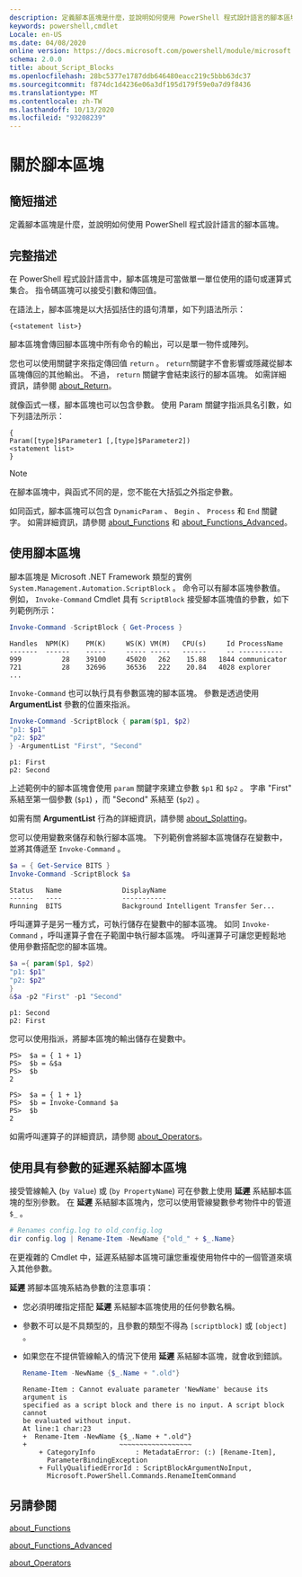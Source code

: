 ```yaml
---
description: 定義腳本區塊是什麼，並說明如何使用 PowerShell 程式設計語言的腳本區塊。
keywords: powershell,cmdlet
Locale: en-US
ms.date: 04/08/2020
online version: https://docs.microsoft.com/powershell/module/microsoft.powershell.core/about/about_script_blocks?view=powershell-7.1&WT.mc_id=ps-gethelp
schema: 2.0.0
title: about_Script_Blocks
ms.openlocfilehash: 28bc5377e1787ddb646480eacc219c5bbb63dc37
ms.sourcegitcommit: f874dc1d4236e06a3df195d179f59e0a7d9f8436
ms.translationtype: MT
ms.contentlocale: zh-TW
ms.lasthandoff: 10/13/2020
ms.locfileid: "93208239"
---
```

# <a name="about-script-blocks"></a>關於腳本區塊

## <a name="short-description"></a>簡短描述

定義腳本區塊是什麼，並說明如何使用 PowerShell 程式設計語言的腳本區塊。

## <a name="long-description"></a>完整描述

在 PowerShell 程式設計語言中，腳本區塊是可當做單一單位使用的語句或運算式集合。
指令碼區塊可以接受引數和傳回值。

在語法上，腳本區塊是以大括弧括住的語句清單，如下列語法所示：

```
{<statement list>}
```

腳本區塊會傳回腳本區塊中所有命令的輸出，可以是單一物件或陣列。

您也可以使用關鍵字來指定傳回值 `return` 。 `return`關鍵字不會影響或隱藏從腳本區塊傳回的其他輸出。 不過， `return` 關鍵字會結束該行的腳本區塊。 如需詳細資訊，請參閱 [about_Return](about_Return.md)。

就像函式一樣，腳本區塊也可以包含參數。 使用 Param 關鍵字指派具名引數，如下列語法所示：

```
{
Param([type]$Parameter1 [,[type]$Parameter2])
<statement list>
}
```

> [!NOTE]
> 在腳本區塊中，與函式不同的是，您不能在大括弧之外指定參數。

如同函式，腳本區塊可以包含 `DynamicParam` 、 `Begin` 、 `Process` 和 `End` 關鍵字。 如需詳細資訊，請參閱 [about_Functions](about_Functions.md) 和 [about_Functions_Advanced](about_Functions_Advanced.md)。

## <a name="using-script-blocks"></a>使用腳本區塊

腳本區塊是 Microsoft .NET Framework 類型的實例 `System.Management.Automation.ScriptBlock` 。 命令可以有腳本區塊參數值。 例如， `Invoke-Command` Cmdlet 具有 `ScriptBlock` 接受腳本區塊值的參數，如下列範例所示：

```powershell
Invoke-Command -ScriptBlock { Get-Process }
```

```Output
Handles  NPM(K)    PM(K)     WS(K) VM(M)   CPU(s)     Id ProcessName
-------  ------    -----     ----- -----   ------     -- -----------
999          28    39100     45020   262    15.88   1844 communicator
721          28    32696     36536   222    20.84   4028 explorer
...
```

`Invoke-Command` 也可以執行具有參數區塊的腳本區塊。
參數是透過使用 **ArgumentList** 參數的位置來指派。

```powershell
Invoke-Command -ScriptBlock { param($p1, $p2)
"p1: $p1"
"p2: $p2"
} -ArgumentList "First", "Second"
```

```Output
p1: First
p2: Second
```

上述範例中的腳本區塊會使用 `param` 關鍵字來建立參數 `$p1` 和 `$p2` 。 字串 "First" 系結至第一個參數 (`$p1`) ，而 "Second" 系結至 (`$p2`) 。

如需有關 **ArgumentList** 行為的詳細資訊，請參閱 [about_Splatting](about_Splatting.md#splatting-with-arrays)。

您可以使用變數來儲存和執行腳本區塊。 下列範例會將腳本區塊儲存在變數中，並將其傳遞至 `Invoke-Command` 。

```powershell
$a = { Get-Service BITS }
Invoke-Command -ScriptBlock $a
```

```Output
Status   Name               DisplayName
------   ----               -----------
Running  BITS               Background Intelligent Transfer Ser...
```

呼叫運算子是另一種方式，可執行儲存在變數中的腳本區塊。
如同 `Invoke-Command` ，呼叫運算子會在子範圍中執行腳本區塊。 呼叫運算子可讓您更輕鬆地使用參數搭配您的腳本區塊。

```powershell
$a ={ param($p1, $p2)
"p1: $p1"
"p2: $p2"
}
&$a -p2 "First" -p1 "Second"
```

```Output
p1: Second
p2: First
```

您可以使用指派，將腳本區塊的輸出儲存在變數中。

```
PS>  $a = { 1 + 1}
PS>  $b = &$a
PS>  $b
2
```

```
PS>  $a = { 1 + 1}
PS>  $b = Invoke-Command $a
PS>  $b
2
```

如需呼叫運算子的詳細資訊，請參閱 [about_Operators](about_Operators.md)。

## <a name="using-delay-bind-script-blocks-with-parameters"></a>使用具有參數的延遲系結腳本區塊

接受管線輸入 (`by Value`) 或 (`by PropertyName`) 可在參數上使用 **延遲** 系結腳本區塊的型別參數。
在 **延遲** 系結腳本區塊內，您可以使用管線變數參考物件中的管道 `$_` 。

```powershell
# Renames config.log to old_config.log
dir config.log | Rename-Item -NewName {"old_" + $_.Name}
```

在更複雜的 Cmdlet 中，延遲系結腳本區塊可讓您重複使用物件中的一個管道來填入其他參數。

**延遲** 將腳本區塊系結為參數的注意事項：

- 您必須明確指定搭配 **延遲** 系結腳本區塊使用的任何參數名稱。
- 參數不可以是不具類型的，且參數的類型不得為 `[scriptblock]` 或 `[object]` 。
- 如果您在不提供管線輸入的情況下使用 **延遲** 系結腳本區塊，就會收到錯誤。

  ```powershell
  Rename-Item -NewName {$_.Name + ".old"}
  ```

  ```Output
  Rename-Item : Cannot evaluate parameter 'NewName' because its argument is
  specified as a script block and there is no input. A script block cannot
  be evaluated without input.
  At line:1 char:23
  +  Rename-Item -NewName {$_.Name + ".old"}
  +                       ~~~~~~~~~~~~~~~~~~
      + CategoryInfo          : MetadataError: (:) [Rename-Item],
        ParameterBindingException
      + FullyQualifiedErrorId : ScriptBlockArgumentNoInput,
        Microsoft.PowerShell.Commands.RenameItemCommand
  ```

## <a name="see-also"></a>另請參閱

[about_Functions](about_Functions.md)

[about_Functions_Advanced](about_Functions_Advanced.md)

[about_Operators](about_Operators.md)

